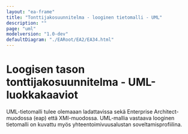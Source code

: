 ```yaml
---
layout: "ea-frame"
title: "Tonttijakosuunnitelma - looginen tietomalli - UML"
description: ""
page: "uml"
modelversion: "1.0-dev"
defaultDiagram: "./EARoot/EA2/EA34.html"
---
```

# Loogisen tason tonttijakosuunnitelma - UML-luokkakaaviot
UML-tietomalli tulee olemaaan ladattavissa sekä Enterprise Architect-muodossa (eap) että XMI-muodossa. UML-mallia vastaava looginen tietomalli on kuvattu myös yhteentoimivuusalustan soveltamisprofiilina.



